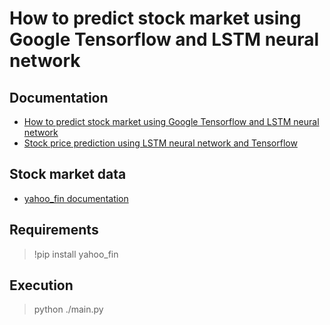 # How to predict stock market using Google Tensorflow and LSTM neural network

## Documentation

- [How to predict stock market using Google Tensorflow and LSTM neural network](https://medium.com/@dmytrosazonov/how-to-predict-stock-market-using-google-tensorflow-and-lstm-neural-network-81ccc41a22a8)
- [Stock price prediction using LSTM neural network and Tensorflow](https://colab.research.google.com/drive/1Z5Wf-Syma-vr86q-AIf-3AVDwgzFvNoj?usp=sharing#scrollTo=VT5lGKHiQ3eQ)

## Stock market data

- [yahoo_fin documentation](https://theautomatic.net/yahoo_fin-documentation/)

## Requirements

> !pip install yahoo_fin

## Execution

> python ./main.py



